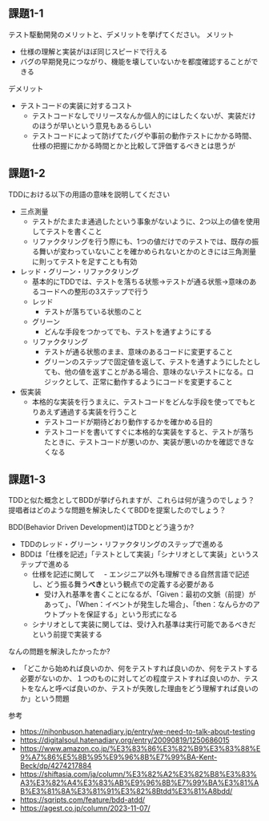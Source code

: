 ## 課題1-1

テスト駆動開発のメリットと、デメリットを挙げてください。
メリット
- 仕様の理解と実装がほぼ同じスピードで行える
- バグの早期発見につながり、機能を壊していないかを都度確認することができる

デメリット
- テストコードの実装に対するコスト
  - テストコードなしでリリースなんか個人的にはしたくないが、実装だけのほうが早いという意見もあるらしい
  - テストコードによって防げてたバグや事前の動作テストにかかる時間、仕様の把握にかかる時間とかと比較して評価するべきとは思うが

## 課題1-2

TDDにおける以下の用語の意味を説明してください

- 三点測量
  - テストがたまたま通過したという事象がないように、2つ以上の値を使用してテストを書くこと
  - リファクタリングを行う際にも、1つの値だけでのテストでは、既存の振る舞いが変わっていないことを確かめられないとかのときには三角測量に則ってテストを足すことも有効
- レッド・グリーン・リファクタリング
  - 基本的にTDDでは、テストを落ちる状態→テストが通る状態→意味のあるコードへの整形の3ステップで行う
  - レッド
    - テストが落ちている状態のこと
  - グリーン
    - どんな手段をつかってでも、テストを通すようにする
  - リファクタリング
    - テストが通る状態のまま、意味のあるコードに変更すること
    - グリーンのステップで固定値を返して、テストを通すようにしたとしても、他の値を返すことがある場合、意味のないテストになる。ロジックとして、正常に動作するようにコードを変更すること
- 仮実装
  - 本格的な実装を行うまえに、テストコードをどんな手段を使ってでもとりあえず通過する実装を行うこと
    - テストコードが期待どおり動作するかを確かめる目的
    - テストコードを書いてすぐに本格的な実装をすると、テストが落ちたときに、テストコードが悪いのか、実装が悪いのかを確認できなくなる

## 課題1-3

TDDと似た概念としてBDDが挙げられますが、これらは何が違うのでしょう？
提唱者はどのような問題を解決したくてBDDを提案したのでしょう？

BDD(Behavior Driven Development)はTDDとどう違うか?
- TDDのレッド・グリーン・リファクタリングのステップで進める
- BDDは「仕様を記述」「テストとして実装」「シナリオとして実装」というステップで進める
  - 仕様を記述に関して
  　- エンジニア以外も理解できる自然言語で記述し、どう振る舞う**べき**という観点での定義する必要がある
    - 受け入れ基準を書くことになるが、「Given：最初の文脈（前提）があって」、「When：イベントが発生した場合」、「then：なんらかのアウトプットを保証する」という形式になる
  - シナリオとして実装に関しては、受け入れ基準は実行可能であるべきだという前提で実装する  

なんの問題を解決したかったか?
- 「どこから始めれば良いのか、何をテストすれば良いのか、何をテストする必要がないのか、１つのものに対してどの程度テストすれば良いのか、テストをなんと呼べば良いのか、テストが失敗した理由をどう理解すれば良いのか」という問題

参考
- https://nihonbuson.hatenadiary.jp/entry/we-need-to-talk-about-testing
- https://digitalsoul.hatenadiary.org/entry/20090819/1250686015
- https://www.amazon.co.jp/%E3%83%86%E3%82%B9%E3%83%88%E9%A7%86%E5%8B%95%E9%96%8B%E7%99%BA-Kent-Beck/dp/4274217884
- https://shiftasia.com/ja/column/%E3%82%A2%E3%82%B8%E3%83%A3%E3%82%A4%E3%83%AB%E9%96%8B%E7%99%BA%E3%81%AB%E3%81%8A%E3%81%91%E3%82%8Btdd%E3%81%A8bdd/
- https://sqripts.com/feature/bdd-atdd/
- https://agest.co.jp/column/2023-11-07/

